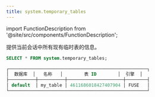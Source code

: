 ```yaml
---
title: system.temporary_tables
---
```

import FunctionDescription from '@site/src/components/FunctionDescription';

<FunctionDescription description="Introduced or updated: v1.2.666"/>

提供当前会话中所有现有临时表的信息。

```sql title='示例：'
SELECT * FROM system.temporary_tables;

┌────────────────────────────────────────────────────┐
│  数据库  │   名称   │        表 ID        │  引擎  │
├──────────┼──────────┼─────────────────────┼────────┤
│ default  │ my_table │ 4611686018427407904 │ FUSE   │
└────────────────────────────────────────────────────┘
```